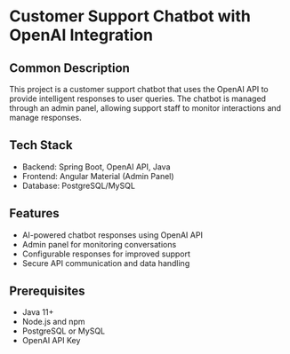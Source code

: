 # Customer Support Chatbot with OpenAI Integration

## Common Description
This project is a customer support chatbot that uses the OpenAI API to provide intelligent responses to user queries. The chatbot is managed through an admin panel, allowing support staff to monitor interactions and manage responses.

## Tech Stack
- Backend: Spring Boot, OpenAI API, Java
- Frontend: Angular Material (Admin Panel)
- Database: PostgreSQL/MySQL

## Features
- AI-powered chatbot responses using OpenAI API
- Admin panel for monitoring conversations
- Configurable responses for improved support
- Secure API communication and data handling

## Prerequisites
- Java 11+
- Node.js and npm
- PostgreSQL or MySQL
- OpenAI API Key
